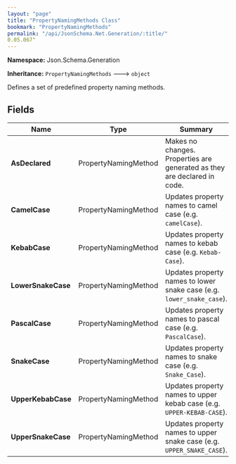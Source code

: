 ```yaml
---
layout: "page"
title: "PropertyNamingMethods Class"
bookmark: "PropertyNamingMethods"
permalink: "/api/JsonSchema.Net.Generation/:title/"
0.05.067"
---
```

**Namespace:** Json.Schema.Generation

**Inheritance:**
`PropertyNamingMethods`
 🡒 
`object`

Defines a set of predefined property naming methods.

## Fields

| Name | Type | Summary |
|---|---|---|
| **AsDeclared** | PropertyNamingMethod | Makes no changes.  Properties are generated as they are declared in code. |
| **CamelCase** | PropertyNamingMethod | Updates property names to camel case (e.g. `camelCase`). |
| **KebabCase** | PropertyNamingMethod | Updates property names to kebab case (e.g. `Kebab-Case`). |
| **LowerSnakeCase** | PropertyNamingMethod | Updates property names to lower snake case (e.g. `lower_snake_case`). |
| **PascalCase** | PropertyNamingMethod | Updates property names to pascal case (e.g. `PascalCase`). |
| **SnakeCase** | PropertyNamingMethod | Updates property names to snake case (e.g. `Snake_Case`). |
| **UpperKebabCase** | PropertyNamingMethod | Updates property names to upper kebab case (e.g. `UPPER-KEBAB-CASE`). |
| **UpperSnakeCase** | PropertyNamingMethod | Updates property names to upper snake case (e.g. `UPPER_SNAKE_CASE`). |

